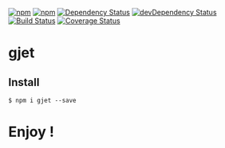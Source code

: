
[![npm](http://img.shields.io/npm/v/gjet.svg?style=flat-square)](https://www.npmjs.com/package/gjet)
[![npm](http://img.shields.io/npm/l/gjet.svg?style=flat-square)](http://opensource.org/licenses/MIT)
[![Dependency Status](https://david-dm.org/aliaksandr-pasynkau/gjet.svg?style=flat-square)](https://david-dm.org/aliaksandr-pasynkau/gjet)
[![devDependency Status](https://david-dm.org/aliaksandr-pasynkau/gjet/dev-status.svg?style=flat-square)](https://david-dm.org/aliaksandr-pasynkau/gjet#info=devDependencies)
[![Build Status](https://travis-ci.org/aliaksandr-pasynkau/gjet.svg?branch=master&style=flat-square)](https://travis-ci.org/aliaksandr-pasynkau/gjet)
[![Coverage Status](https://img.shields.io/coveralls/aliaksandr-pasynkau/gjet.svg?style=flat-square)](https://coveralls.io/r/aliaksandr-pasynkau/gjet?branch=master)


# gjet


## Install
```shell
$ npm i gjet --save
```

# Enjoy !
